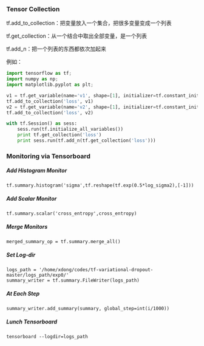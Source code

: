 ### Tensor Collection 

tf.add\_to\_collection：把变量放入一个集合，把很多变量变成一个列表

tf.get\_collection：从一个结合中取出全部变量，是一个列表

tf.add\_n：把一个列表的东西都依次加起来

例如：

```Python 
import tensorflow as tf;  
import numpy as np;  
import matplotlib.pyplot as plt;  

v1 = tf.get_variable(name='v1', shape=[1], initializer=tf.constant_initializer(0))
tf.add_to_collection('loss', v1)
v2 = tf.get_variable(name='v2', shape=[1], initializer=tf.constant_initializer(2))
tf.add_to_collection('loss', v2)

with tf.Session() as sess:
	sess.run(tf.initialize_all_variables())
	print tf.get_collection('loss')
	print sess.run(tf.add_n(tf.get_collection('loss')))

```

### Monitoring via Tensorboard

##### Add Histogram Monitor 

	tf.summary.histogram('sigma',tf.reshape(tf.exp(0.5*log_sigma2),[-1]))
	
##### Add Scalar Monitor

	tf.summary.scalar('cross_entropy',cross_entropy) 
	
##### Merge Monitors

	merged_summary_op = tf.summary.merge_all()
	
##### Set Log-dir
	logs_path = '/home/xdong/codes/tf-variational-dropout-master/logs_path/exp0/'
	summary_writer = tf.summary.FileWriter(logs_path)
	
##### At Each Step
	summary_writer.add_summary(summary, global_step=int(i/1000))
	
##### Lunch Tensorboard
	tensorboard --logdir=logs_path	
	

